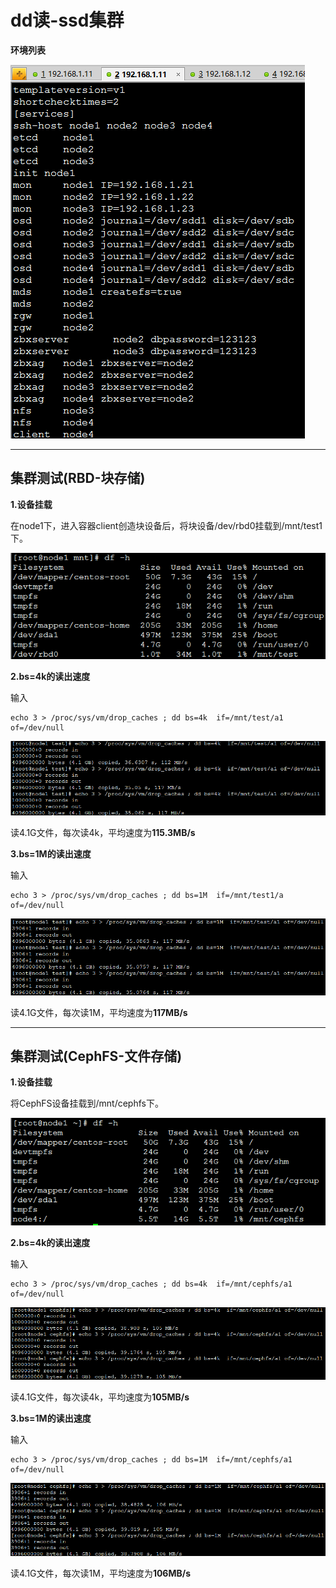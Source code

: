 # dd读-ssd集群

**环境列表**

![](../../pictures/Ceph/dd读-ssd集群/1.png)

---

## 集群测试(RBD-块存储)

**1.设备挂载**

在node1下，进入容器client创造块设备后，将块设备/dev/rbd0挂载到/mnt/test1下。

![](../../pictures/Ceph/dd读-ssd集群/2.png)

**2.bs=4k的读出速度**

输入

    echo 3 > /proc/sys/vm/drop_caches ; dd bs=4k  if=/mnt/test/a1 of=/dev/null

![](../../pictures/Ceph/dd读-ssd集群/3.png)

读4.1G文件，每次读4k，平均速度为**115.3MB/s**

**3.bs=1M的读出速度**

输入

    echo 3 > /proc/sys/vm/drop_caches ; dd bs=1M  if=/mnt/test1/a of=/dev/null
    
![](../../pictures/Ceph/dd读-ssd集群/4.png)

读4.1G文件，每次读1M，平均速度为**117MB/s**

---

## 集群测试(CephFS-文件存储)

**1.设备挂载**

将CephFS设备挂载到/mnt/cephfs下。

![](../../pictures/Ceph/dd读-ssd集群/5.png)

**2.bs=4k的读出速度**

输入

    echo 3 > /proc/sys/vm/drop_caches ; dd bs=4k  if=/mnt/cephfs/a1 of=/dev/null

![](../../pictures/Ceph/dd读-ssd集群/6.png)

读4.1G文件，每次读4k，平均速度为**105MB/s**

**3.bs=1M的读出速度**

输入

    echo 3 > /proc/sys/vm/drop_caches ; dd bs=1M  if=/mnt/cephfs/a1 of=/dev/null
    
![](../../pictures/Ceph/dd读-ssd集群/7.png)

读4.1G文件，每次读1M，平均速度为**106MB/s**
